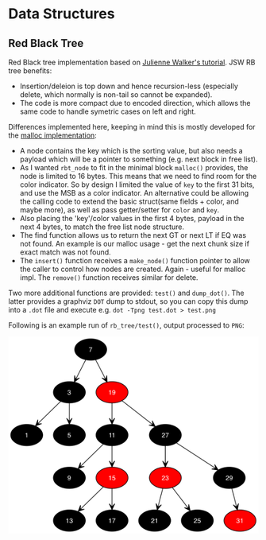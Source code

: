 # Data Structures
## Red Black Tree

Red Black tree implementation based on [Julienne Walker's tutorial](http://eternallyconfuzzled.com/tuts/datastructures/jsw_tut_rbtree.aspx).
JSW RB tree benefits: 
- Insertion/deleion is top down and hence recursion-less (especially delete, which normally is non-tail so cannot be expanded). 
- The code is more compact due to encoded direction, which allows the same code to
  handle symetric cases on left and right.

Differences implemented here, keeping in mind this is mostly developed for
the [malloc implementation](https://github.com/rpeleg1970/bare-metal-arm/tree/master/mem):
- A node contains the key which is the sorting value, but also needs
  a payload which will be a pointer to something (e.g. next block in free
  list).
- As I wanted `rbt_node` to fit in the minimal block `malloc()` provides, the node
  is limited to 16 bytes. This means that we need to find room for the color
  indicator. So by design I limited the value of `key` to the first 31 bits,
  and use the MSB as a color indicator. An alternative could be allowing the
  calling code to extend the basic struct(same fields + color, and maybe
  more), as well as pass getter/setter for `color` and `key`.
- Also placing the 'key'/color values  in the first 4 bytes,
  payload in the next 4 bytes, to match the free list node structure.
- The find function allows us to return the next GT or next LT if EQ
  was not found. An example is our malloc usage - get the next chunk
  size if exact match was not found.
- The `insert()` function receives a `make_node()` function pointer to allow the
  caller to control how nodes are created. Again - useful for malloc impl.
  The `remove()` function receives similar for delete.


Two more additional functions are provided: `test()` and `dump_dot()`. The latter provides a graphviz `DOT` dump to stdout,
so you can copy this dump into a `.dot` file and execute e.g. `dot -Tpng test.dot > test.png` 


Following is an example run of `rb_tree/test()`, output processed to `PNG`:

![alt text](https://raw.githubusercontent.com/rpeleg1970/bare-metal-arm/rbt-mallloc/ds/images/rb.png
 "test run, rb_tree")
